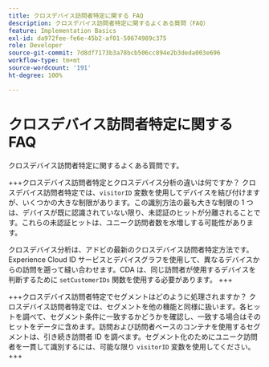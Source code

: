 ```yaml
---
title: クロスデバイス訪問者特定に関する FAQ
description: クロスデバイス訪問者特定に関するよくある質問（FAQ）
feature: Implementation Basics
exl-id: da972fee-fe6e-45b2-af01-50674989c375
role: Developer
source-git-commit: 7d8df7173b3a78bcb506cc894e2b3deda003e696
workflow-type: tm+mt
source-wordcount: '191'
ht-degree: 100%

---
```


# クロスデバイス訪問者特定に関する FAQ

クロスデバイス訪問者特定に関するよくある質問です。

+++クロスデバイス訪問者特定とクロスデバイス分析の違いは何ですか？
クロスデバイス訪問者特定では、`visitorID` 変数を使用してデバイスを結び付けますが、いくつかの大きな制限があります。この識別方法の最も大きな制限の 1 つは、デバイスが既に認識されていない限り、未認証のヒットが分離されることです。これらの未認証ヒットは、ユニーク訪問者数を水増しする可能性があります。

クロスデバイス分析は、アドビの最新のクロスデバイス訪問者特定方法です。Experience Cloud ID サービスとデバイスグラフを使用して、異なるデバイスからの訪問を遡って縫い合わせます。CDA は、同じ訪問者が使用するデバイスを判断するために `setCustomerIDs` 関数を使用する必要があります。
+++

+++クロスデバイス訪問者特定でセグメントはどのように処理されますか？
クロスデバイス訪問者特定では、セグメントを他の機能と同様に扱います。各ヒットを調べて、セグメント条件に一致するかどうかを確認し、一致する場合はそのヒットをデータに含めます。訪問および訪問者ベースのコンテナを使用するセグメントは、引き続き訪問者 ID を調べます。セグメント化のためにユニーク訪問者を一貫して識別するには、可能な限り `visitorID` 変数を使用してください。
+++
